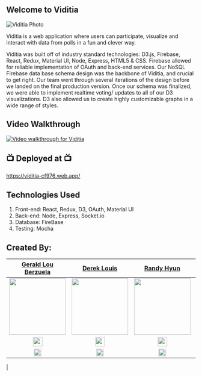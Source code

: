 ## Welcome to Viditia

![Viditia Photo](https://dereklouis.github.io/photos/viditia/viditia0.jpg)

Viditia is a web application where users can participate, visualize and interact with data from polls in a fun and clever way.

Viditia was built off of industry standard technologies: D3.js, Firebase, React, Redux, Material UI, Node, Express, HTML5 & CSS. Firebase allowed for reliable implementation of OAuth and back-end services. Our NoSQL Firebase data base schema design was the backbone of Viditia, and crucial to get right. Our team went through several iterations of the design before we landed on the final production version. Once our schema was finalized, we were able to implement realtime voting/ updates to all of our D3 visualizations. D3 also allowed us to create highly customizable graphs in a wide range of styles.

## Video Walkthrough

[![Video walkthrough for Viditia](https://img.youtube.com/vi/zXWWoYZqnwo/0.jpg)](http://www.youtube.com/watch?v=zXWWoYZqnwo)

## 📺 Deployed at 📺

https://viditia-cf976.web.app/

## Technologies Used

1.  Front-end: React, Redux, D3, OAuth, Material UI
2.  Back-end: Node, Express, Socket.io
3.  Database: FireBase
4.  Testing: Mocha

## Created By:

|                                            [Gerald Lou Berzuela](https://www.linkedin.com/in/gerald-lou-berzuela/)                                            |                                                    [Derek Louis](https://www.linkedin.com/in/derek-louis/)                                                     |                                                                                            [Randy Hyun](https://www.linkedin.com/in/randy-hyun/)                                                                                             |                                                                                             [Aram Martin](https://www.linkedin.com/in/aram-martin)                                                                                              |
| :-----------------------------------------------------------------------------------------------------------------------------------------------------------: | :------------------------------------------------------------------------------------------------------------------------------------------------------------: | :------------------------------------------------------------------------------------------------------------------------------------------------------------------------------------------------------------------------------------------: | :---------------------------------------------------------------------------------------------------------------------------------------------------------------------------------------------------------------------------------------------: |
|                       [<img src="https://avatars.githubusercontent.com/u/70070557?v=4" width = "150" />](https://github.com/gberzuela)                        |                       [<img src="https://avatars.githubusercontent.com/u/71146953?v=4" width = "150" />](https://github.com/dereklouis)                        | [<img src="https://media-exp3.licdn.com/dms/image/C4D03AQH-EAh-cJVC4g/profile-displayphoto-shrink_800_800/0/1614881391151?e=1630540800&v=beta&t=3dYujjMo8GlB0pghWHpR3cP7Zj-GE7tVNGi_piuhZ_Y" width = "150" />](https://github.com/randy5478) | [<img src="https://media-exp3.licdn.com/dms/image/C4E03AQHx63gB6IY1XA/profile-displayphoto-shrink_800_800/0/1584888273378?e=1630540800&v=beta&t=KB2GEZW_5GlMErDXJMJ1ZjfSeq9oq76gjivbVCQ0HE8" width = "150" />](https://github.com/God-Im-Bored) |
| [<img src="https://user-images.githubusercontent.com/72041242/117204319-29b43700-adbe-11eb-9034-49e463c6108f.png" width="25"> ](https://github.com/gberzuela) | [<img src="https://user-images.githubusercontent.com/72041242/117204319-29b43700-adbe-11eb-9034-49e463c6108f.png" width="25"> ](https://github.com/dereklouis) |                                        [<img src="https://user-images.githubusercontent.com/72041242/117204319-29b43700-adbe-11eb-9034-49e463c6108f.png" width="25"> ](https://github.com/randy5478)                                         |                                        [<img src="https://user-images.githubusercontent.com/72041242/117204319-29b43700-adbe-11eb-9034-49e463c6108f.png" width="25"> ](https://github.com/God-Im-Bored)                                         |
|             [ <img src="https://static.licdn.com/sc/h/al2o9zrvru7aqj8e1x2rzsrca" width="20"> ](https://www.linkedin.com/in/gerald-lou-berzuela/)              |                  [ <img src="https://static.licdn.com/sc/h/al2o9zrvru7aqj8e1x2rzsrca" width="20"> ](https://www.linkedin.com/in/derek-louis/)                  |                                                         [ <img src="https://static.licdn.com/sc/h/al2o9zrvru7aqj8e1x2rzsrca" width="20"> ](https://www.linkedin.com/in/randy-hyun/)                                                          |                                                           [ <img src="https://static.licdn.com/sc/h/al2o9zrvru7aqj8e1x2rzsrca" width="20"> ](https://www.linkedin.com/in/aram-martin)                                                           |

|
